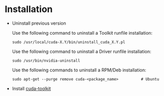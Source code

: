 # Installation

- Uninstall previous version

  Use the following command to uninstall a Toolkit runfile installation:

  ```
  sudo /usr/local/cuda-X.Y/bin/uninstall_cuda_X.Y.pl
  ```

  Use the following command to uninstall a Driver runfile installation:

  ```
  sudo /usr/bin/nvidia-uninstall
  ```

  Use the following commands to uninstall a RPM/Deb installation:

  ```
  sudo apt-get --purge remove cuda-<package_name>          # Ubuntu
  ```

- Install [cuda-toolkit](https://developer.nvidia.com/cuda-downloads)
